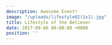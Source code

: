 ```yaml
---
description: Awesome Event!
image: "/uploads/lifestyle02(1x1).jpg"
title: Lifestyle of the Believer
date: 2017-09-06 00:00:00 +0000
position: ''
---
```


